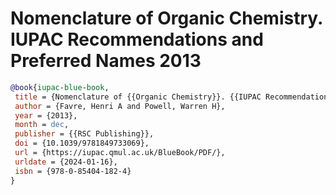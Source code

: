 # Nomenclature of Organic Chemistry. IUPAC Recommendations and Preferred Names 2013

````bibtex
@book{iupac-blue-book,
 title = {Nomenclature of {{Organic Chemistry}}. {{IUPAC Recommendations}} and {{Preferred Names}} 2013.},
 author = {Favre, Henri A and Powell, Warren H},
 year = {2013},
 month = dec,
 publisher = {{RSC Publishing}},
 doi = {10.1039/9781849733069},
 url = {https://iupac.qmul.ac.uk/BlueBook/PDF/},
 urldate = {2024-01-16},
 isbn = {978-0-85404-182-4}
}
````
